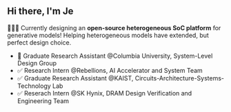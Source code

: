 ## Hi there, I'm Je

👩🏻‍💻 Currently designing an **open-source heterogeneous SoC platform** for generative models! Helping heterogeneous models have extended, but perfect design choice.
  - 🚀 Graduate Research Assistant @Columbia University, System-Level Design Group
  - ✅ Research Intern @Rebellions, AI Accelerator and System Team
  - ✅ Graduate Research Assistant @KAIST, Circuits-Architecture-Systems-Technology Lab
  - ✅ Reserach Intern @SK Hynix, DRAM Design Verification and Engineering Team
